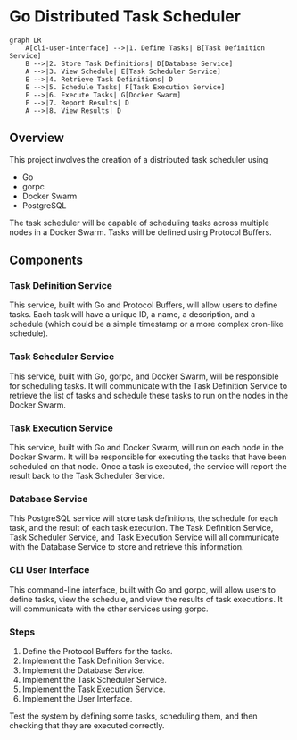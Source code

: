 # Go Distributed Task Scheduler

```mermaid
graph LR
    A[cli-user-interface] -->|1. Define Tasks| B[Task Definition Service]
    B -->|2. Store Task Definitions| D[Database Service]
    A -->|3. View Schedule| E[Task Scheduler Service]
    E -->|4. Retrieve Task Definitions| D
    E -->|5. Schedule Tasks| F[Task Execution Service]
    F -->|6. Execute Tasks| G[Docker Swarm]
    F -->|7. Report Results| D
    A -->|8. View Results| D
```

## Overview
This project involves the creation of a distributed task scheduler using 
- Go
- gorpc
- Docker Swarm
- PostgreSQL

The task scheduler will be capable of scheduling tasks across multiple nodes in a Docker Swarm. Tasks will be defined using Protocol Buffers.

## Components
### Task Definition Service

This service, built with Go and Protocol Buffers, will allow users to define tasks. Each task will have a unique ID, a name, a description, and a schedule (which could be a simple timestamp or a more complex cron-like schedule).

### Task Scheduler Service
This service, built with Go, gorpc, and Docker Swarm, will be responsible for scheduling tasks. It will communicate with the Task Definition Service to retrieve the list of tasks and schedule these tasks to run on the nodes in the Docker Swarm.

### Task Execution Service
This service, built with Go and Docker Swarm, will run on each node in the Docker Swarm. It will be responsible for executing the tasks that have been scheduled on that node. Once a task is executed, the service will report the result back to the Task Scheduler Service.

### Database Service

This PostgreSQL service will store task definitions, the schedule for each task, and the result of each task execution. The Task Definition Service, Task Scheduler Service, and Task Execution Service will all communicate with the Database Service to store and retrieve this information.

### CLI User Interface
This command-line interface, built with Go and gorpc, will allow users to define tasks, view the schedule, and view the results of task executions. It will communicate with the other services using gorpc.

### Steps
1. Define the Protocol Buffers for the tasks.
2. Implement the Task Definition Service.
3. Implement the Database Service.
4. Implement the Task Scheduler Service.
5. Implement the Task Execution Service.
6. Implement the User Interface.

Test the system by defining some tasks, scheduling them, and then checking that they are executed correctly.